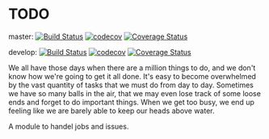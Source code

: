 # TODO

master:
[![Build Status](https://travis-ci.org/pluf/todo.svg?branch=master)](https://travis-ci.org/pluf/todo)
[![codecov](https://codecov.io/gh/pluf/todo/branch/master/graph/badge.svg)](https://codecov.io/gh/pluf/todo)
[![Coverage Status](https://coveralls.io/repos/github/pluf/todo/badge.svg?branch=master)](https://coveralls.io/github/pluf/todo?branch=master)

develop:
[![Build Status](https://travis-ci.org/pluf/todo.svg?branch=develop)](https://travis-ci.org/pluf/todo)
[![codecov](https://codecov.io/gh/pluf/todo/branch/develop/graph/badge.svg)](https://codecov.io/gh/pluf/todo)
[![Coverage Status](https://coveralls.io/repos/github/pluf/todo/badge.svg?branch=develop)](https://coveralls.io/github/pluf/todo?branch=develop)

We all have those days when there are a million things to do, and we don't know how we're going
to get it all done. It's easy to become overwhelmed by the vast quantity of tasks that we must
do from day to day. Sometimes we have so many balls in the air, that we may even lose track of
some loose ends and forget to do important things. When we get too busy, we end up feeling
like we are barely able to keep our heads above water.

A module to handel jobs and issues.